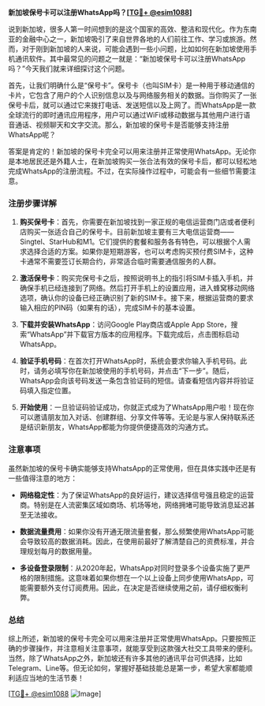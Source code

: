 **新加坡保号卡可以注册WhatsApp吗？[[TG💪+ @esim1088](https://t.me/s/esim1088)]**

说到新加坡，很多人第一时间想到的是这个国家的高效、整洁和现代化。作为东南亚的金融中心之一，新加坡吸引了来自世界各地的人们前往工作、学习或旅游。然而，对于刚到新加坡的人来说，可能会遇到一些小问题，比如如何在新加坡使用手机通讯软件。其中最常见的问题之一就是：“新加坡保号卡可以注册WhatsApp吗？”今天我们就来详细探讨这个问题。

首先，让我们明确什么是“保号卡”。保号卡（也叫SIM卡）是一种用于移动通信的卡片，它包含了用户的个人识别信息以及与网络服务相关的数据。当你购买了一张保号卡后，就可以通过它来拨打电话、发送短信以及上网了。而WhatsApp是一款全球流行的即时通讯应用程序，用户可以通过WiFi或移动数据与其他用户进行语音通话、视频聊天和文字交流。那么，新加坡的保号卡是否能够支持注册WhatsApp呢？

答案是肯定的！新加坡的保号卡完全可以用来注册并正常使用WhatsApp。无论你是本地居民还是外籍人士，在新加坡购买一张合法有效的保号卡后，都可以轻松地完成WhatsApp的注册流程。不过，在实际操作过程中，可能会有一些细节需要注意。

### 注册步骤详解

1. **购买保号卡**：首先，你需要在新加坡找到一家正规的电信运营商门店或者便利店购买一张适合自己的保号卡。目前新加坡主要有三大电信运营商——Singtel、StarHub和M1。它们提供的套餐和服务各有特色，可以根据个人需求选择合适的方案。如果你是短期游客，也可以考虑购买预付费SIM卡，这种卡通常不需要签订长期合约，非常适合临时需要通信服务的人群。

2. **激活保号卡**：购买完保号卡之后，按照说明书上的指引将SIM卡插入手机，并确保手机已经连接到了网络。然后打开手机上的设置应用，进入蜂窝移动网络选项，确认你的设备已经正确识别了新的SIM卡。接下来，根据运营商的要求输入相应的PIN码（如果有的话），完成SIM卡的基本设置。

3. **下载并安装WhatsApp**：访问Google Play商店或Apple App Store，搜索“WhatsApp”并下载官方版本的应用程序。下载完成后，点击图标启动WhatsApp。

4. **验证手机号码**：在首次打开WhatsApp时，系统会要求你输入手机号码。此时，请务必填写你在新加坡使用的手机号码，并点击“下一步”。随后，WhatsApp会向该号码发送一条包含验证码的短信。请查看短信内容并将验证码填入指定位置。

5. **开始使用**：一旦验证码验证成功，你就正式成为了WhatsApp用户啦！现在你可以邀请朋友加入对话、创建群组、分享文件等等。无论是与家人保持联系还是结识新朋友，WhatsApp都能为你提供便捷高效的沟通方式。

### 注意事项

虽然新加坡的保号卡确实能够支持WhatsApp的正常使用，但在具体实践中还是有一些值得注意的地方：

- **网络稳定性**：为了保证WhatsApp的良好运行，建议选择信号强且稳定的运营商。特别是在人流密集区域如商场、机场等地，网络拥堵可能导致消息延迟甚至无法接收。
  
- **数据流量费用**：如果你没有开通无限流量套餐，那么频繁使用WhatsApp可能会导致较高的数据消耗。因此，在使用前最好了解清楚自己的资费标准，并合理规划每月的数据用量。

- **多设备登录限制**：从2020年起，WhatsApp对同时登录多个设备实施了更严格的限制措施。这意味着如果你想在一个以上设备上同步使用WhatsApp，可能需要额外支付订阅费用。因此，在决定是否继续使用之前，请仔细权衡利弊。

### 总结

综上所述，新加坡的保号卡完全可以用来注册并正常使用WhatsApp。只要按照正确的步骤操作，并注意相关注意事项，就能享受到这款强大社交工具带来的便利。当然，除了WhatsApp之外，新加坡还有许多其他的通讯平台可供选择，比如Telegram、Line等。但无论如何，掌握好基础技能总是第一步，希望大家都能顺利适应当地的生活节奏！

[[TG💪+ @esim1088](https://t.me/s/esim1088) ![Image](https://i.postimg.cc/4NQfJmqS/Snipaste-2025-05-13-00-14-12.png)]